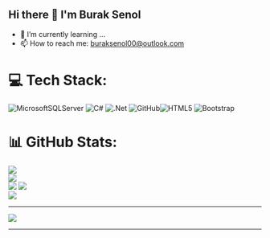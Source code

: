 ## Hi there 👋 I'm Burak Senol
- 🌱 I’m currently learning ...
- 📫 How to reach me: buraksenol00@outlook.com


# 💻 Tech Stack:
![MicrosoftSQLServer](https://img.shields.io/badge/Microsoft%20SQL%20Server-CC2927?style=for-the-badge&logo=microsoft%20sql%20server&logoColor=white) ![C#](https://img.shields.io/badge/c%23-%23239120.svg?style=for-the-badge&logo=csharp&logoColor=white) ![.Net](https://img.shields.io/badge/.NET-5C2D91?style=for-the-badge&logo=.net&logoColor=white) ![GitHub](https://img.shields.io/badge/github-%23121011.svg?style=for-the-badge&logo=github&logoColor=white)![HTML5](https://img.shields.io/badge/html5-%23E34F26.svg?style=for-the-badge&logo=html5&logoColor=white) ![Bootstrap](https://img.shields.io/badge/bootstrap-%238511FA.svg?style=for-the-badge&logo=bootstrap&logoColor=white)
# 📊 GitHub Stats:
![](https://github-readme-stats.vercel.app/api?username=senolburak&theme=dark&hide_border=false&include_all_commits=false&count_private=false)<br/>
![](https://nirzak-streak-stats.vercel.app/?user=senolburak&theme=dark&hide_border=false)<br/>
![](https://github-readme-stats.vercel.app/api/top-langs/?username=senolburak&theme=dark&hide_border=false&include_all_commits=false&count_private=false&layout=compact)
![](https://github-readme-stats.vercel.app/api?username=senolburak&theme=dark&hide_border=false&include_all_commits=false&count_private=false)<br/>
![](https://nirzak-streak-stats.vercel.app/?user=senolburak&theme=dark&hide_border=false)<br/>


---
[![](https://visitcount.itsvg.in/api?id=senolburak&icon=0&color=0)](https://visitcount.itsvg.in)

<!-- Proudly created with GPRM ( https://gprm.itsvg.in ) -->

---


<!-- Proudly created with GPRM ( https://gprm.itsvg.in ) -->
<!-- Proudly created with GPRM ( https://gprm.itsvg.in ) -->
<!-- Proudly created with GPRM ( https://gprm.itsvg.in ) -->
<!-- Proudly created with GPRM ( https://gprm.itsvg.in ) -->
